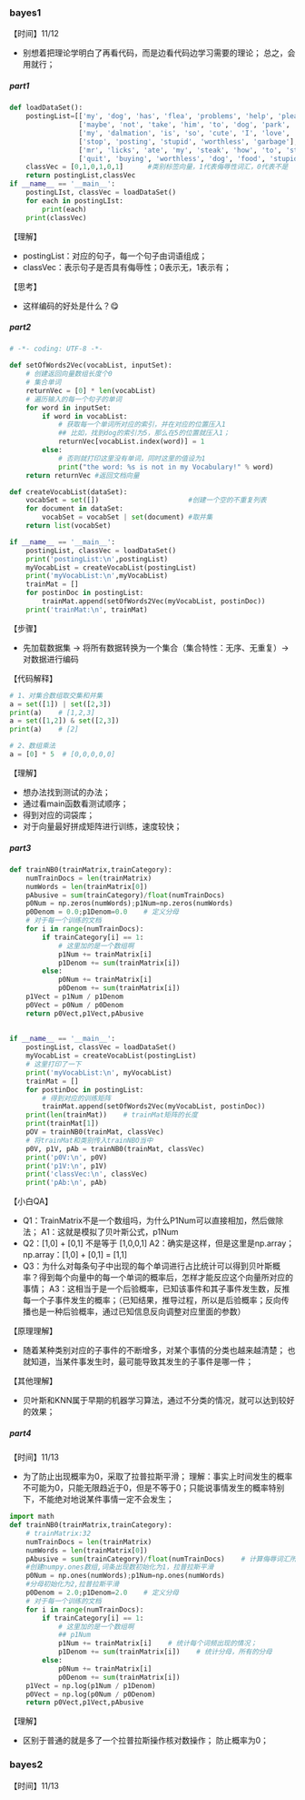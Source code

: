 ### bayes1

【时间】11/12

* 别想着把理论学明白了再看代码，而是边看代码边学习需要的理论；
  总之，会用就行；

##### part1

``` python
def loadDataSet():
    postingList=[['my', 'dog', 'has', 'flea', 'problems', 'help', 'please'],   #切分的词条
                 ['maybe', 'not', 'take', 'him', 'to', 'dog', 'park', 'stupid'],
                 ['my', 'dalmation', 'is', 'so', 'cute', 'I', 'love', 'him'],
                 ['stop', 'posting', 'stupid', 'worthless', 'garbage'],
                 ['mr', 'licks', 'ate', 'my', 'steak', 'how', 'to', 'stop', 'him'],
                 ['quit', 'buying', 'worthless', 'dog', 'food', 'stupid']]
    classVec = [0,1,0,1,0,1]      #类别标签向量，1代表侮辱性词汇，0代表不是
    return postingList,classVec
if __name__ == '__main__':
    postingLIst, classVec = loadDataSet()    
    for each in postingLIst:
        print(each)
    print(classVec)
```

【理解】

* postingList：对应的句子，每一个句子由词语组成；
* classVec：表示句子是否具有侮辱性；0表示无，1表示有；

【思考】

* 这样编码的好处是什么？😋

##### part2

``` python
# -*- coding: UTF-8 -*-

def setOfWords2Vec(vocabList, inputSet):
    # 创建返回向量数组长度个0
    # 集合单词
    returnVec = [0] * len(vocabList) 
    # 遍历输入的每一个句子的单词
    for word in inputSet:                                                
        if word in vocabList:      
            # 获取每一个单词所对应的索引，并在对应的位置压入1
            ## 比如，找到dog的索引为5，那么在5的位置就压入1；
            returnVec[vocabList.index(word)] = 1
        else: 
            # 否则就打印这里没有单词，同时这里的值设为1
            print("the word: %s is not in my Vocabulary!" % word)    
    return returnVec #返回文档向量

def createVocabList(dataSet):
    vocabSet = set([])                      #创建一个空的不重复列表
    for document in dataSet:               
        vocabSet = vocabSet | set(document) #取并集
    return list(vocabSet)

if __name__ == '__main__':
    postingList, classVec = loadDataSet()
    print('postingList:\n',postingList)
    myVocabList = createVocabList(postingList)
    print('myVocabList:\n',myVocabList)
    trainMat = []    
    for postinDoc in postingList:
        trainMat.append(setOfWords2Vec(myVocabList, postinDoc))
    print('trainMat:\n', trainMat)
```

【步骤】

* 先加载数据集 -> 将所有数据转换为一个集合（集合特性：无序、无重复）-> 对数据进行编码

【代码解释】

``` python
# 1、对集合数组取交集和并集
a = set([1]) | set([2,3])
print(a)    # [1,2,3]
a = set([1,2]) & set([2,3])
print(a)    # [2]

# 2、数组乘法
a = [0] * 5  # [0,0,0,0,0]
```

【理解】

* 想办法找到测试的办法；
* 通过看main函数看测试顺序；
* 得到对应的词袋库；
* 对于向量最好拼成矩阵进行训练，速度较快；

##### part3

```  python
def trainNB0(trainMatrix,trainCategory):
    numTrainDocs = len(trainMatrix)
    numWords = len(trainMatrix[0])
    pAbusive = sum(trainCategory)/float(numTrainDocs)
    p0Num = np.zeros(numWords);p1Num=np.zeros(numWords)
    p0Denom = 0.0;p1Denom=0.0    # 定义分母
    # 对于每一个训练的文档
    for i in range(numTrainDocs):
        if trainCategory[i] == 1:
            # 这里加的是一个数组啊
            p1Num += trainMatrix[i]
            p1Denom += sum(trainMatrix[i])
        else:
            p0Num += trainMatrix[i]
            p0Denom += sum(trainMatrix[i])
    p1Vect = p1Num / p1Denom
    p0Vect = p0Num / p0Denom
    return p0Vect,p1Vect,pAbusive
    
    
if __name__ == '__main__':
    postingList, classVec = loadDataSet()
    myVocabList = createVocabList(postingList)
    # 这里打印了一下
    print('myVocabList:\n', myVocabList)
    trainMat = []    
    for postinDoc in postingList:
        # 得到对应的训练矩阵
        trainMat.append(setOfWords2Vec(myVocabList, postinDoc))
    print(len(trainMat))    # trainMat矩阵的长度
    print(trainMat[1])
    pOV = trainNB0(trainMat, classVec)
    # 将trainMat和类别传入trainNBO当中
    p0V, p1V, pAb = trainNB0(trainMat, classVec)
    print('p0V:\n', p0V)
    print('p1V:\n', p1V)
    print('classVec:\n', classVec)
    print('pAb:\n', pAb)
```

【小白QA】

* Q1：TrainMatrix不是一个数组吗，为什么P1Num可以直接相加，然后做除法；
  A1：这就是模拟了贝叶斯公式，p1Num
* Q2：[1,0] + [0,1] 不是等于 [1,0,0,1]
  A2：确实是这样，但是这里是np.array；np.array：[1,0] + [0,1] = [1,1]
* Q3：为什么对每条句子中出现的每个单词进行占比统计可以得到贝叶斯概率？得到每个向量中的每一个单词的概率后，怎样才能反应这个向量所对应的事情；
  A3：这相当于是一个后验概率，已知该事件和其子事件发生数，反推每一个子事件发生的概率；（已知结果，推导过程，所以是后验概率；反向传播也是一种后验概率，通过已知信息反向调整对应里面的参数）

【原理理解】

* 随着某种类别对应的子事件的不断增多，对某个事情的分类也越来越清楚；
  也就知道，当某件事发生时，最可能导致其发生的子事件是哪一件；

【其他理解】

* 贝叶斯和KNN属于早期的机器学习算法，通过不分类的情况，就可以达到较好的效果；

##### part4

【时间】11/13

* 为了防止出现概率为0，采取了拉普拉斯平滑；
  理解：事实上时间发生的概率不可能为0，只能无限趋近于0，但是不等于0；只能说事情发生的概率特别下，不能绝对地说某件事情一定不会发生；

``` python
import math
def trainNB0(trainMatrix,trainCategory):
    # trainMatrix:32
    numTrainDocs = len(trainMatrix)
    numWords = len(trainMatrix[0])     
    pAbusive = sum(trainCategory)/float(numTrainDocs)    # 计算侮辱词汇所占的比例
    #创建numpy.ones数组,词条出现数初始化为1，拉普拉斯平滑
    p0Num = np.ones(numWords);p1Num=np.ones(numWords)
    #分母初始化为2,拉普拉斯平滑
    p0Denom = 2.0;p1Denom=2.0    # 定义分母
    # 对于每一个训练的文档
    for i in range(numTrainDocs):
        if trainCategory[i] == 1:
            # 这里加的是一个数组啊
            ## p1Num
            p1Num += trainMatrix[i]    # 统计每个词频出现的情况；
            p1Denom += sum(trainMatrix[i])    # 统计分母，所有的分母
        else:
            p0Num += trainMatrix[i]
            p0Denom += sum(trainMatrix[i])
    p1Vect = np.log(p1Num / p1Denom)
    p0Vect = np.log(p0Num / p0Denom)
    return p0Vect,p1Vect,pAbusive
```

【理解】

* 区别于普通的就是多了一个拉普拉斯操作核对数操作；
  防止概率为0；

### bayes2

【时间】11/13
